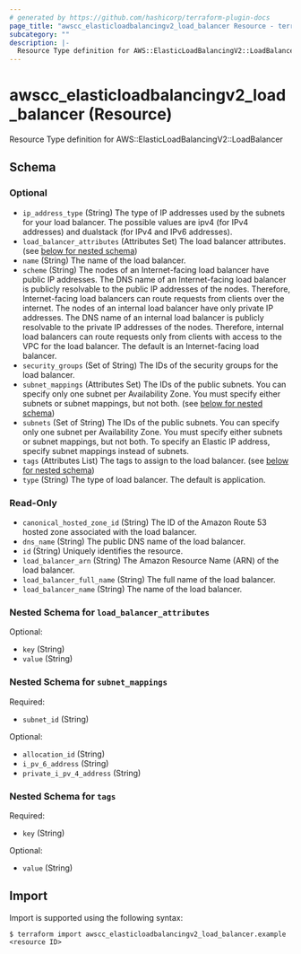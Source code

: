 ```yaml
---
# generated by https://github.com/hashicorp/terraform-plugin-docs
page_title: "awscc_elasticloadbalancingv2_load_balancer Resource - terraform-provider-awscc"
subcategory: ""
description: |-
  Resource Type definition for AWS::ElasticLoadBalancingV2::LoadBalancer
---
```


# awscc_elasticloadbalancingv2_load_balancer (Resource)

Resource Type definition for AWS::ElasticLoadBalancingV2::LoadBalancer



<!-- schema generated by tfplugindocs -->
## Schema

### Optional

- `ip_address_type` (String) The type of IP addresses used by the subnets for your load balancer. The possible values are ipv4 (for IPv4 addresses) and dualstack (for IPv4 and IPv6 addresses).
- `load_balancer_attributes` (Attributes Set) The load balancer attributes. (see [below for nested schema](#nestedatt--load_balancer_attributes))
- `name` (String) The name of the load balancer.
- `scheme` (String) The nodes of an Internet-facing load balancer have public IP addresses. The DNS name of an Internet-facing load balancer is publicly resolvable to the public IP addresses of the nodes. Therefore, Internet-facing load balancers can route requests from clients over the internet. The nodes of an internal load balancer have only private IP addresses. The DNS name of an internal load balancer is publicly resolvable to the private IP addresses of the nodes. Therefore, internal load balancers can route requests only from clients with access to the VPC for the load balancer. The default is an Internet-facing load balancer.
- `security_groups` (Set of String) The IDs of the security groups for the load balancer.
- `subnet_mappings` (Attributes Set) The IDs of the public subnets. You can specify only one subnet per Availability Zone. You must specify either subnets or subnet mappings, but not both. (see [below for nested schema](#nestedatt--subnet_mappings))
- `subnets` (Set of String) The IDs of the public subnets. You can specify only one subnet per Availability Zone. You must specify either subnets or subnet mappings, but not both. To specify an Elastic IP address, specify subnet mappings instead of subnets.
- `tags` (Attributes List) The tags to assign to the load balancer. (see [below for nested schema](#nestedatt--tags))
- `type` (String) The type of load balancer. The default is application.

### Read-Only

- `canonical_hosted_zone_id` (String) The ID of the Amazon Route 53 hosted zone associated with the load balancer.
- `dns_name` (String) The public DNS name of the load balancer.
- `id` (String) Uniquely identifies the resource.
- `load_balancer_arn` (String) The Amazon Resource Name (ARN) of the load balancer.
- `load_balancer_full_name` (String) The full name of the load balancer.
- `load_balancer_name` (String) The name of the load balancer.

<a id="nestedatt--load_balancer_attributes"></a>
### Nested Schema for `load_balancer_attributes`

Optional:

- `key` (String)
- `value` (String)


<a id="nestedatt--subnet_mappings"></a>
### Nested Schema for `subnet_mappings`

Required:

- `subnet_id` (String)

Optional:

- `allocation_id` (String)
- `i_pv_6_address` (String)
- `private_i_pv_4_address` (String)


<a id="nestedatt--tags"></a>
### Nested Schema for `tags`

Required:

- `key` (String)

Optional:

- `value` (String)

## Import

Import is supported using the following syntax:

```shell
$ terraform import awscc_elasticloadbalancingv2_load_balancer.example <resource ID>
```
